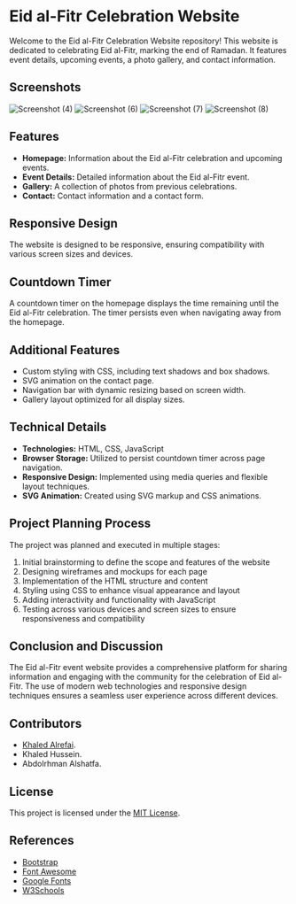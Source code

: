 # Eid al-Fitr Celebration Website

Welcome to the Eid al-Fitr Celebration Website repository! This website is dedicated to celebrating Eid al-Fitr, marking the end of Ramadan. It features event details, upcoming events, a photo gallery, and contact information.

## Screenshots
![Screenshot (4)](https://github.com/Kaldx5/Internet_Prog-HW-/assets/96445641/35515ed6-e877-4753-bb69-f3d1fce2194e)
![Screenshot (6)](https://github.com/Kaldx5/Internet_Prog-HW-/assets/96445641/c0be6127-1eb6-4bca-b6e3-3f3a17db8d86)
![Screenshot (7)](https://github.com/Kaldx5/Internet_Prog-HW-/assets/96445641/20ae0605-127d-46c3-8008-5d5f818f2481)
![Screenshot (8)](https://github.com/Kaldx5/Internet_Prog-HW-/assets/96445641/4ca1fb5d-3b36-4b73-a1d0-8d626d76fef7)

## Features

- **Homepage:** Information about the Eid al-Fitr celebration and upcoming events.
- **Event Details:** Detailed information about the Eid al-Fitr event.
- **Gallery:** A collection of photos from previous celebrations.
- **Contact:** Contact information and a contact form.

## Responsive Design

The website is designed to be responsive, ensuring compatibility with various screen sizes and devices.

## Countdown Timer

A countdown timer on the homepage displays the time remaining until the Eid al-Fitr celebration. The timer persists even when navigating away from the homepage.

## Additional Features

- Custom styling with CSS, including text shadows and box shadows.
- SVG animation on the contact page.
- Navigation bar with dynamic resizing based on screen width.
- Gallery layout optimized for all display sizes.

## Technical Details

- **Technologies:** HTML, CSS, JavaScript
- **Browser Storage:** Utilized to persist countdown timer across page navigation.
- **Responsive Design:** Implemented using media queries and flexible layout techniques.
- **SVG Animation:** Created using SVG markup and CSS animations.

## Project Planning Process
The project was planned and executed in multiple stages:
1. Initial brainstorming to define the scope and features of the website
2. Designing wireframes and mockups for each page
3. Implementation of the HTML structure and content
4. Styling using CSS to enhance visual appearance and layout
5. Adding interactivity and functionality with JavaScript
6. Testing across various devices and screen sizes to ensure responsiveness and compatibility

## Conclusion and Discussion
The Eid al-Fitr event website provides a comprehensive platform for sharing information and engaging with the community for the celebration of Eid al-Fitr. The use of modern web technologies and responsive design techniques ensures a seamless user experience across different devices.

## Contributors
- [Khaled Alrefai](https://github.com/Kaldx5).
- Khaled Hussein.
- Abdolrhman Alshatfa.
## License
This project is licensed under the [MIT License](LICENSE).
## References

- [Bootstrap](https://getbootstrap.com/)
- [Font Awesome](https://fontawesome.com/)
- [Google Fonts](https://fonts.google.com/)
- [W3Schools](https://www.w3schools.com/)
